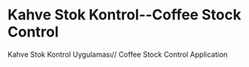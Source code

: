 # Kahve Stok Kontrol--Coffee Stock Control
 Kahve Stok Kontrol Uygulaması// Coffee Stock Control Application
